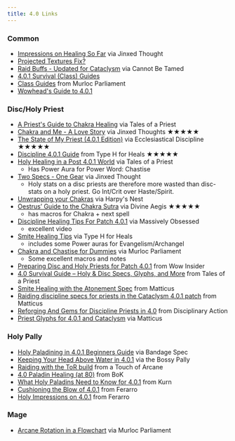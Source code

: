 ```yaml
---
title: 4.0 Links
---
```

### Common
  * [Impressions on Healing So Far](http://jinxedthought.blogspot.com/2010/10/impressions-on-healing-so-far.html) via Jinxed Thought
  * [ Projected Textures Fix?](http://www.reddit.com/r/wow/comments/drvzb/a_possible_fix_for_those_who_dont_see_projected/)
  * [ Raid Buffs - Updated for Cataclysm](http://cannotbetamed.blogspot.com/2010/10/raid-buffs-updated-for-cataclysm.html ) via Cannot Be Tamed
  * [ 4.0.1 Survival (Class) Guides](http://www.jadedalt.com/2010/10/10/4-0-1-survival-class-guides/ )
  * [ Class Guides](http://murlocparliament.com/class-guides/paladin/ ) from Murloc Parliament
  * [ Wowhead's Guide to 4.0.1](http://www.wowhead.com/guide=4.0.1 )

### Disc/Holy Priest
  * [ A Priest's Guide to Chakra Healing](http://talesofapriest.com/?p=1329 ) via Tales of a Priest
  * [ Chakra and Me - A Love Story](http://jinxedthought.blogspot.com/2010/10/chakra-and-me-love-story.html ) via Jinxed Thoughts ★★★★★
  * [The State of My Priest (4.0.1 Edition)](http://ecclesiasticaldiscipline.wordpress.com/2010/10/20/the-state-of-my-priest-4-0-1-edition/) via Ecclesiastical Discipline ★★★★★
  * [ Discipline 4.0.1 Guide](http://typehforheals.com/2010/10/06/discipline-4-0-1-guide/ ) from Type H for Heals ★★★★★ 
  * [Holy Healing in a Post 4.0.1 World](http://talesofapriest.com/?p=1298) via Tales of a Priest
    * Has Power Aura for Power Word: Chastise
  * [Two Specs - One Gear](http://jinxedthought.blogspot.com/2010/10/two-specs-one-gear.html) via Jinxed Thought
    * Holy stats on a disc priests are therefore more wasted than disc-stats on a holy priest. Go Int/Crit over Haste/Spirit.
  * [Unwrapping your Chakras](http://harpysnest.wordpress.com/2010/10/16/unwrapping-your-chakras/) via Harpy's Nest
  * [ Oestrus’ Guide to the Chakra Sutra](http://divineaegis.com/2010/10/26/oestrus-guide-to-the-chakra-sutra/ ) via Divine Aegis ★★★★★ 
    * has macros for Chakra + next spell
  * [ Discipline Healing Tips For Patch 4.0.1](http://www.saate.net/general/zevia/discipline-healing-tips-for-patch-4-0-1/ ) via Massively Obsessed
    * excellent video
  * [ Smite Healing Tips](http://typehforheals.com/2010/10/14/smite-healing-tips/ ) via Type H for Heals
    * includes some Power auras for Evangelism/Archangel
  * [ Chakra and Chastise for Dummies](http://murlocparliament.com/2010/10/19/chakra-and-chastise-for-dummies/ ) via Murloc Parliament
    * Some excellent macros and notes
  * [ Preparing Disc and Holy Priests for Patch 4.0.1](http://wow.joystiq.com/2010/09/26/spiritual-guidance-preparing-disc-and-holy-priests-for-patch-p1) from Wow Insider
  * [ 4.0 Survival Guide – Holy & Disc Specs, Glyphs, and More](http://talesofapriest.com/?p=1249 ) from Tales of a Priest
  * [ Smite Healing with the Atonement Spec](http://www.worldofmatticus.com/2010/10/04/smite-healing-with-the-atonement-spec ) from Matticus
  * [ Raiding discipline specs for priests in the Cataclysm 4.0.1 patch](http://www.worldofmatticus.com/2010/09/14/raiding-discipline-specs-for-priests-in-the-cataclysm-4-0-1-patch/ ) from Matticus
  * [ Reforging And Gems for Discipline Priests in 4.0](http://disciplinaryaction.wordpress.com/2010/10/14/reforging-and-gemming-for-discipline-priests-in-4-0/ ) from Disciplinary Action
  * [ Priest Glyphs for 4.0.1 and Cataclysm](http://www.worldofmatticus.com/2010/10/11/priest-glyphs-for-4-0-1-and-cataclysm/ ) via Matticus

### Holy Pally
  * [Holy Paladining in 4.0.1 Beginners Guide](http://www.bandagespec.com/2010/10/holy-paladining-in-401-beginners-guide.html) via Bandage Spec
  * [ Keeping Your Head Above Water in 4.0.1](http://bossypally.wordpress.com/2010/10/17/keeping-your-head-above-water-in-4-0-1/ ) via the Bossy Pally
  * [ Raiding with the ToR build](http://atouchofarcane.blogspot.com/2010/10/holy-raiding-with-tor-build.html ) from a Touch of Arcane
  * [ 4.0 Paladin Healing (at 80)](http://blessingofkings.blogspot.com/2010/09/40-paladin-healing-at-80.html) from BoK
  * [ What Holy Paladins Need to Know for 4.0.1](http://kurn.apotheosis-now.com/?p=1425 ) from Kurn
  * [ Cushioning the Blow of 4.0.1](http://ferarro.blogspot.com/2010/10/cushioning-blow-of-401.html ) from Ferarro
  * [ Holy Impressions on 4.0.1](http://ferarro.blogspot.com/2010/09/holy-impressions-on-401.html ) from Ferarro

### Mage
  * [ Arcane Rotation in a Flowchart](http://murlocparliament.com/2010/10/20/arcane-rotation-in-a-flowchart/ ) via Murloc Parliament
